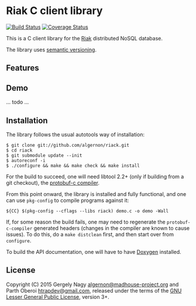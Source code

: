 Riak C client library
=====================

[![Build Status](https://img.shields.io/travis/dnsjts/riack/master.svg?style=flat-square)](https://travis-ci.org/dnsjts/riack)
[![Coverage Status](https://coveralls.io/repos/dnsjts/riack/badge.svg?style=flat-square)](https://coveralls.io/r/dnsjts/riack)

This is a C client library for the [Riak][riak] distributed NoSQL
database.

 [riak]: http://basho.com/products/riak-kv/

The library uses [semantic versioning][semver].

 [semver]: http://semver.org/

Features
--------


Demo
----

... todo ...

Installation
------------

The library follows the usual autotools way of installation:

    $ git clone git://github.com/algernon/riack.git
    $ cd riack
    $ git submodule update --init
    $ autoreconf -i
    $ ./configure && make && make check && make install

For the build to succeed, one will need libtool 2.2+ (only if building
from a git checkout), the [protobuf-c compiler][protoc].

 [protoc]: http://protobuf-c.googlecode.com

From this point onward, the library is installed and fully functional,
and one can use `pkg-config` to compile programs against it:

    ${CC} $(pkg-config --cflags --libs riack) demo.c -o demo -Wall

If, for some reason the build fails, one may need to regenerate the
`protobuf-c-compiler` generated headers (changes in the compiler are
known to cause issues). To do this, do a `make distclean` first, and
then start over from `configure`.

To build the API documentation, one will have to have
[Doxygen](http://www.doxygen.org/) installed.

License
-------

Copyright (C) 2015 Gergely Nagy <algernon@madhouse-project.org> and
Parth Oberoi <htrapdev@gmail.com>, released under the terms of the
[GNU Lesser General Public License][lgpl], version 3+.

 [lgpl]: http://www.gnu.org/licenses/lgpl.html
